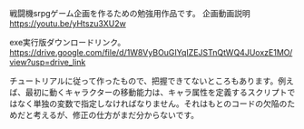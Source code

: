 戦闘機srpgゲーム企画を作るための勉強用作品です。
企画動画説明 https://youtu.be/yHtszu3XU2w

exe実行版ダウンロードリンク。
https://drive.google.com/file/d/1W8VyBOuGIYqIZEJSTnQtWQ4JUoxzE1MO/view?usp=drive_link

チュートリアルに従って作ったもので、把握できてないところもあります。例えば、最初に動くキャラクターの移動能力は、キャラ属性を定義するスクリプトではなく単独の変数で指定しなければなりません。それはもとのコードの欠陥のためだと考えるが、修正の仕方がまだ分からないです。
